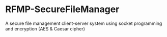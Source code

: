 # RFMP-SecureFileManager
A secure file management client-server system using socket programming and encryption (AES &amp; Caesar cipher)
